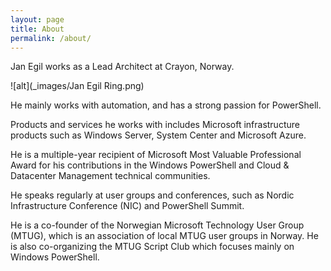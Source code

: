 ```yaml
---
layout: page
title: About
permalink: /about/
---
```


Jan Egil works as a Lead Architect at Crayon, Norway.

![alt](_images/Jan Egil Ring.png)

He mainly works with automation, and has a strong passion for PowerShell. 

Products and services he works with includes Microsoft infrastructure products such as Windows Server, System Center and Microsoft Azure.

He is a multiple-year recipient of Microsoft Most Valuable Professional Award for his contributions in the Windows PowerShell and Cloud & Datacenter Management technical communities.

He speaks regularly at user groups and conferences, such as Nordic Infrastructure Conference (NIC) and PowerShell Summit.

He is a co-founder of the Norwegian Microsoft Technology User Group (MTUG), which is an association of local MTUG user groups in Norway. He is also co-organizing the MTUG Script Club which focuses mainly on Windows PowerShell.